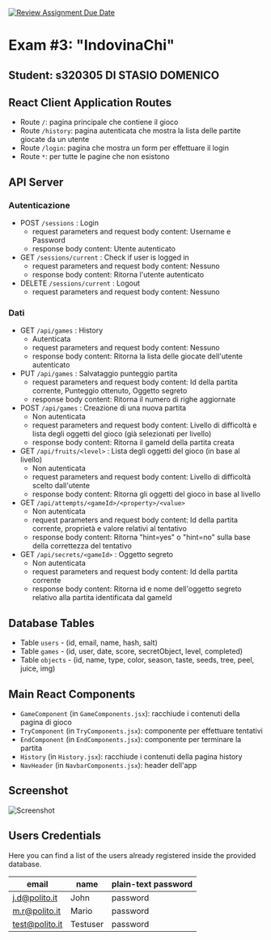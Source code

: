 [![Review Assignment Due Date](https://classroom.github.com/assets/deadline-readme-button-24ddc0f5d75046c5622901739e7c5dd533143b0c8e959d652212380cedb1ea36.svg)](https://classroom.github.com/a/4tQlt6nH)
# Exam #3: "IndovinaChi"
## Student: s320305 DI STASIO DOMENICO 

## React Client Application Routes

- Route `/`: pagina principale che contiene il gioco
- Route `/history`: pagina autenticata che mostra la lista delle partite giocate da un utente
- Route `/login`: pagina che mostra un form per effettuare il login
- Route `*`: per tutte le pagine che non esistono

## API Server
### Autenticazione
- POST `/sessions` : Login
  - request parameters and request body content: Username e Password
  - response body content: Utente autenticato
- GET `/sessions/current` : Check if user is logged in
  - request parameters and request body content: Nessuno
  - response body content: Ritorna l'utente autenticato
- DELETE `/sessions/current` : Logout
  - request parameters and request body content: Nessuno

### Dati
- GET `/api/games` : History
  - Autenticata
  - request parameters and request body content: Nessuno
  - response body content: Ritorna la lista delle giocate dell'utente autenticato
- PUT `/api/games` : Salvataggio punteggio partita
  - request parameters and request body content: Id della partita corrente, Punteggio ottenuto, Oggetto segreto
  - response body content: Ritorna il numero di righe aggiornate
- POST `/api/games` : Creazione di una nuova partita
  - Non autenticata
  - request parameters and request body content: Livello di difficoltà e lista degli oggetti del gioco (già selezionati per livello)
  - response body content: Ritorna il gameId della partita creata
- GET `/api/fruits/<level>` : Lista degli oggetti del gioco (in base al livello)
  - Non autenticata
  - request parameters and request body content: Livello di difficoltà scelto dall'utente
  - response body content: Ritorna gli oggetti del gioco in base al livello
- GET `/api/attempts/<gameId>/<property>/<value>`
  - Non autenticata
  - request parameters and request body content: Id della partita corrente, proprietà e valore relativi al tentativo
  - response body content: Ritorna "hint=yes" o "hint=no" sulla base della correttezza del tentativo
- GET `/api/secrets/<gameId>` : Oggetto segreto
  - Non autenticata
  - request parameters and request body content: Id della partita corrente
  - response body content: Ritorna id e nome dell'oggetto segreto relativo alla partita identificata dal gameId


## Database Tables

- Table `users` - (id, email, name, hash, salt)
- Table `games` - (id, user, date, score, secretObject, level, completed)
- Table `objects` - (id, name, type, color, season, taste, seeds, tree, peel, juice, img)

## Main React Components

- `GameComponent` (in `GameComponents.jsx`): racchiude i contenuti della pagina di gioco
- `TryComponent` (in `TryComponents.jsx`): componente per effettuare tentativi
- `EndComponent` (in `EndComponents.jsx`): componente per terminare la partita
- `History` (in `History.jsx`): racchiude i contenuti della pagina history
- `NavHeader` (in `NavbarComponents.jsx`): header dell'app

## Screenshot

![Screenshot](./img/screenshot.png)

## Users Credentials

Here you can find a list of the users already registered inside the provided database.

|     email       |   name   | plain-text password |
|-----------------|----------|---------------------|
| j.d@polito.it   | John     | password            |
| m.r@polito.it   | Mario    | password            |
| test@polito.it  | Testuser | password            |

